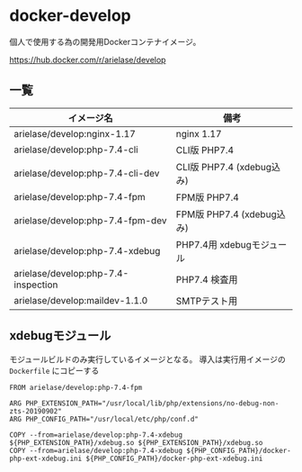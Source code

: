 # docker-develop

個人で使用する為の開発用Dockerコンテナイメージ。

https://hub.docker.com/r/arielase/develop

## 一覧
| イメージ名 | 備考 |
|----------|-----|
| arielase/develop:nginx-1.17           | nginx 1.17 |
| arielase/develop:php-7.4-cli          | CLI版 PHP7.4 |
| arielase/develop:php-7.4-cli-dev      | CLI版 PHP7.4 (xdebug込み) |
| arielase/develop:php-7.4-fpm          | FPM版 PHP7.4 |
| arielase/develop:php-7.4-fpm-dev      | FPM版 PHP7.4 (xdebug込み) |
| arielase/develop:php-7.4-xdebug       | PHP7.4用 xdebugモジュール |
| arielase/develop:php-7.4-inspection   | PHP7.4 検査用 |
| arielase/develop:maildev-1.1.0        | SMTPテスト用 |

## xdebugモジュール
モジュールビルドのみ実行しているイメージとなる。
導入は実行用イメージの `Dockerfile` にコピーする

```
FROM arielase/develop:php-7.4-fpm

ARG PHP_EXTENSION_PATH="/usr/local/lib/php/extensions/no-debug-non-zts-20190902"
ARG PHP_CONFIG_PATH="/usr/local/etc/php/conf.d"

COPY --from=arielase/develop:php-7.4-xdebug ${PHP_EXTENSION_PATH}/xdebug.so ${PHP_EXTENSION_PATH}/xdebug.so
COPY --from=arielase/develop:php-7.4-xdebug ${PHP_CONFIG_PATH}/docker-php-ext-xdebug.ini ${PHP_CONFIG_PATH}/docker-php-ext-xdebug.ini
```

